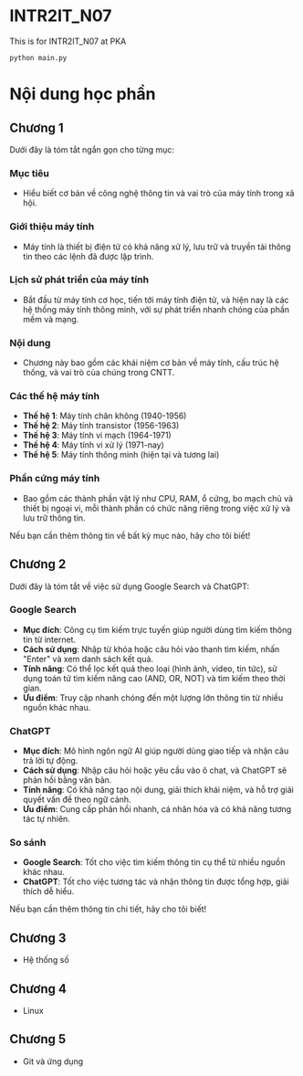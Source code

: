 # INTR2IT_N07
This is for INTR2IT_N07 at PKA
```
python main.py
```

# Nội dung học phần
## Chương 1
Dưới đây là tóm tắt ngắn gọn cho từng mục:

### Mục tiêu
- Hiểu biết cơ bản về công nghệ thông tin và vai trò của máy tính trong xã hội.

### Giới thiệu máy tính
- Máy tính là thiết bị điện tử có khả năng xử lý, lưu trữ và truyền tải thông tin theo các lệnh đã được lập trình.

### Lịch sử phát triển của máy tính
- Bắt đầu từ máy tính cơ học, tiến tới máy tính điện tử, và hiện nay là các hệ thống máy tính thông minh, với sự phát triển nhanh chóng của phần mềm và mạng.

### Nội dung
- Chương này bao gồm các khái niệm cơ bản về máy tính, cấu trúc hệ thống, và vai trò của chúng trong CNTT.

### Các thế hệ máy tính
- **Thế hệ 1**: Máy tính chân không (1940-1956)
- **Thế hệ 2**: Máy tính transistor (1956-1963)
- **Thế hệ 3**: Máy tính vi mạch (1964-1971)
- **Thế hệ 4**: Máy tính vi xử lý (1971-nay)
- **Thế hệ 5**: Máy tính thông minh (hiện tại và tương lai)

### Phần cứng máy tính
- Bao gồm các thành phần vật lý như CPU, RAM, ổ cứng, bo mạch chủ và thiết bị ngoại vi, mỗi thành phần có chức năng riêng trong việc xử lý và lưu trữ thông tin.

Nếu bạn cần thêm thông tin về bất kỳ mục nào, hãy cho tôi biết!
## Chương 2
Dưới đây là tóm tắt về việc sử dụng Google Search và ChatGPT:

### Google Search
- **Mục đích**: Công cụ tìm kiếm trực tuyến giúp người dùng tìm kiếm thông tin từ internet.
- **Cách sử dụng**: Nhập từ khóa hoặc câu hỏi vào thanh tìm kiếm, nhấn "Enter" và xem danh sách kết quả.
- **Tính năng**: Có thể lọc kết quả theo loại (hình ảnh, video, tin tức), sử dụng toán tử tìm kiếm nâng cao (AND, OR, NOT) và tìm kiếm theo thời gian.
- **Ưu điểm**: Truy cập nhanh chóng đến một lượng lớn thông tin từ nhiều nguồn khác nhau.

### ChatGPT
- **Mục đích**: Mô hình ngôn ngữ AI giúp người dùng giao tiếp và nhận câu trả lời tự động.
- **Cách sử dụng**: Nhập câu hỏi hoặc yêu cầu vào ô chat, và ChatGPT sẽ phản hồi bằng văn bản.
- **Tính năng**: Có khả năng tạo nội dung, giải thích khái niệm, và hỗ trợ giải quyết vấn đề theo ngữ cảnh.
- **Ưu điểm**: Cung cấp phản hồi nhanh, cá nhân hóa và có khả năng tương tác tự nhiên.

### So sánh
- **Google Search**: Tốt cho việc tìm kiếm thông tin cụ thể từ nhiều nguồn khác nhau.
- **ChatGPT**: Tốt cho việc tương tác và nhận thông tin được tổng hợp, giải thích dễ hiểu.

Nếu bạn cần thêm thông tin chi tiết, hãy cho tôi biết!

## Chương 3
- Hệ thống số
## Chương 4
- Linux
## Chương 5
- Git và ứng dụng

